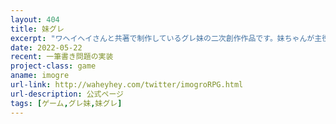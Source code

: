 ```yaml
---
layout: 404
title: 妹グレ
excerpt: "ワヘイヘイさんと共著で制作しているグレ妹の二次創作作品です。妹ちゃんが主役のRPGです。まだプレイはできませんが下のリンクから公式ページであらすじなどを確認できます。"
date: 2022-05-22
recent: 一筆書き問題の実装
project-class: game
aname: imogre
url-link: http://waheyhey.com/twitter/imogroRPG.html
url-description: 公式ページ
tags: [ゲーム,グレ妹,妹グレ]
---
```

